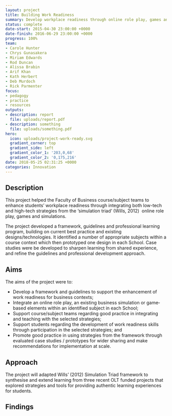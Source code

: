 ```yaml
---
layout: project
title: Building Work Readiness
summary: Develop workplace readiness through online role play, games and simulations.
status: complete
date-start: 2015-04-30 23:00:00 +0000
date-finish: 2016-06-29 23:00:00 +0000
progress: 100%
team:
- Carole Hunter
- Chrys Gunasakera
- Miriam Edwards
- Rod Duncan
- Alissa Brabin
- Arif Khan
- Kath Herbert
- Deb Murdoch
- Rick Parmenter
focus:
- pedagogy
- practice
- resources
outputs:
- description: report
  file: uploads/report.pdf
- description: something
  file: uploads/something.pdf
hero:
  icon: uploads/project-work-ready.svg
  gradient_corner: top
  gradient_side: left
  gradient_color_1: '203,0,68'
  gradient_color_2: '0,175,216'
date: 2018-05-25 02:31:25 +0000
categories: Innovation
---
```


## Description

This project helped the Faculty of Business course/subject teams to enhance students’ workplace readiness through integrating both low­-tech and high­-tech strategies from the ‘simulation triad’ (Wills, 2012) ­ online role play, games and simulations.

The project developed a framework, guidelines and professional learning program, building on current best practice and existing designs/technologies. It identified a number of appropriate subjects within a course context which then prototyped one design in each School. Case studies were be developed to sharpen learning from shared experience, and refine the guidelines and professional development approach.

## Aims

The aims of the project were to:

* Develop a framework and guidelines to support the enhancement of work readiness for business contexts;
* Integrate an online role play, an existing business simulation or game­based elements within an identified subject in each School;
* Support course/subject teams regarding good practice in integrating and teaching with the selected strategies;
* Support students regarding the development of work readiness skills through participation in the selected strategies; and
* Promote good practice in using strategies from the framework through evaluated case studies / prototypes for wider sharing and make recommendations for implementation at scale.

## Approach

The project will adapted Wills’ (2012) Simulation Triad framework to synthesise and extend learning from three recent OLT ­funded projects that explored strategies and tools for providing authentic learning experiences for students.

## Findings
